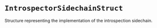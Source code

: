 # `IntrospectorSidechainStruct`

Structure representing the implementation of the introspection sidechain.